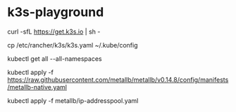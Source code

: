 # k3s-playground

curl -sfL https://get.k3s.io | sh -

cp /etc/rancher/k3s/k3s.yaml ~/.kube/config

kubectl get all --all-namespaces

kubectl apply -f https://raw.githubusercontent.com/metallb/metallb/v0.14.8/config/manifests/metallb-native.yaml

kubectl apply -f metallb/ip-addresspool.yaml
